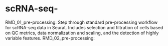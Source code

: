 # scRNA-seq-

RMD_01_pre-processing: Step through standard pre-processing workflow for scRNA-seq data in Seurat. Includes selection and filtration of cells based on QC metrics, data normalization and scaling, and the detection of highly variable features.
RMD_02_pre-processing:

